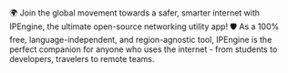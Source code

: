 🌍 Join the global movement towards a safer, smarter internet with IPEngine, the ultimate open-source networking utility app! 🛡️ As a 100% free, language-independent, and region-agnostic tool, IPEngine is the perfect companion for anyone who uses the internet - from students to developers, travelers to remote teams.